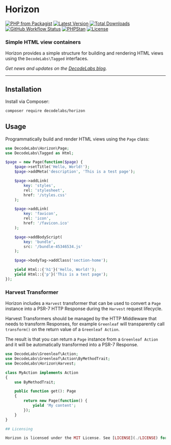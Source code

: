 # Horizon

[![PHP from Packagist](https://img.shields.io/packagist/php-v/decodelabs/horizon?style=flat)](https://packagist.org/packages/decodelabs/horizon)
[![Latest Version](https://img.shields.io/packagist/v/decodelabs/horizon.svg?style=flat)](https://packagist.org/packages/decodelabs/horizon)
[![Total Downloads](https://img.shields.io/packagist/dt/decodelabs/horizon.svg?style=flat)](https://packagist.org/packages/decodelabs/horizon)
[![GitHub Workflow Status](https://img.shields.io/github/actions/workflow/status/decodelabs/horizon/integrate.yml?branch=develop)](https://github.com/decodelabs/horizon/actions/workflows/integrate.yml)
[![PHPStan](https://img.shields.io/badge/PHPStan-enabled-44CC11.svg?longCache=true&style=flat)](https://github.com/phpstan/phpstan)
[![License](https://img.shields.io/packagist/l/decodelabs/horizon?style=flat)](https://packagist.org/packages/decodelabs/horizon)

### Simple HTML view containers

Horizon provides a simple structure for building and rendering HTML views using the <code>DecodeLabs\Tagged</code> interfaces.

_Get news and updates on the [DecodeLabs blog](https://blog.decodelabs.com)._

---

## Installation

Install via Composer:

```bash
composer require decodelabs/horizon
```

## Usage

Programmatically build and render HTML views using the `Page` class:

```php
use DecodeLabs\Horizon\Page;
use DecodeLabs\Tagged as Html;

$page = new Page(function($page) {
    $page->setTitle('Hello, World!');
    $page->addMeta('description', 'This is a test page');

    $page->addLink(
        key: 'styles',
        rel: 'stylesheet',
        href: '/styles.css'
    );

    $page->addLink(
        key: 'favicon',
        rel: 'icon',
        href: '/favicon.ico'
    );

    $page->addBodyScript(
        key: 'bundle',
        src: '/bundle-45346534.js'
    );

    $page->bodyTag->addClass('section-home');

    yield Html::{'h1'}('Hello, World!');
    yield Html::{'p'}('This is a test page');
});
```

### Harvest Transformer

Horizon includes a `Harvest` transformer that can be used to convert a `Page` instance into a PSR-7 HTTP Response during the `Harvest` request lifecycle.

Harvest Transformers should be managed by the HTTP Middleware that needs to transform Responses, for example `Greenleaf` will transparently call `transform()` on the return value of a `Greenleaf Action`.

The result is that you can return a `Page` instance from a `Greenleaf Action` and it will be automatically transformed into a PSR-7 Response.

```php
use DecodeLabs\Greenleaf\Action;
use DecodeLabs\Greenleaf\Action\ByMethodTrait;
use DecodeLabs\Horizon\Harvest;

class MyAction implements Action
{
    use ByMethodTrait;

    public function get(): Page
    {
        return new Page(function() {
            yield 'My content';
        });
    }
}

## Licensing

Horizon is licensed under the MIT License. See [LICENSE](./LICENSE) for the full license text.
